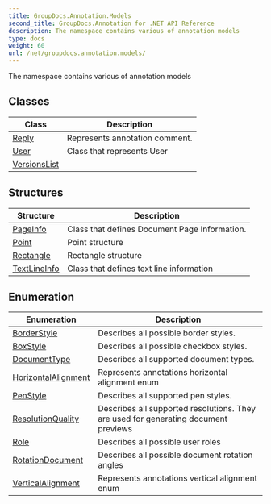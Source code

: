 ```yaml
---
title: GroupDocs.Annotation.Models
second_title: GroupDocs.Annotation for .NET API Reference
description: The namespace contains various of annotation models
type: docs
weight: 60
url: /net/groupdocs.annotation.models/
---
```

The namespace contains various of annotation models

## Classes

| Class | Description |
| --- | --- |
| [Reply](./reply/) | Represents annotation comment. |
| [User](./user/) | Class that represents User |
| [VersionsList](./versionslist/) |  |
## Structures

| Structure | Description |
| --- | --- |
| [PageInfo](./pageinfo/) | Class that defines Document Page Information. |
| [Point](./point/) | Point structure |
| [Rectangle](./rectangle/) | Rectangle structure |
| [TextLineInfo](./textlineinfo/) | Class that defines text line information |
## Enumeration

| Enumeration | Description |
| --- | --- |
| [BorderStyle](./borderstyle/) | Describes all possible border styles. |
| [BoxStyle](./boxstyle/) | Describes all possible checkbox styles. |
| [DocumentType](./documenttype/) | Describes all supported document types. |
| [HorizontalAlignment](./horizontalalignment/) | Represents annotations horizontal alignment enum |
| [PenStyle](./penstyle/) | Describes all supported pen styles. |
| [ResolutionQuality](./resolutionquality/) | Describes all supported resolutions. They are used for generating document previews |
| [Role](./role/) | Describes all possible user roles |
| [RotationDocument](./rotationdocument/) | Describes all possible document rotation angles |
| [VerticalAlignment](./verticalalignment/) | Represents annotations vertical alignment enum |


